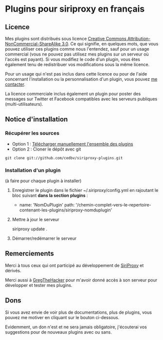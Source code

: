 Plugins pour siriproxy en français
==================================

Licence
-------
Mes plugins sont distribués sous licence [Creative Commons Attribution-NonCommercial-ShareAlike 3.0](http://creativecommons.org/licenses/by-nc-sa/3.0/deed.fr). Ce qui signifie, en quelques mots, que vous pouvez utiliser ces plugins comme nous l'entendez, sauf pour un usage commercial (vous ne pouvez pas utilisez mes plugins sur un serveur où l'accès est payant). Si vous modifiez le code d'un plugin, vous êtes également tenu de redistribuer vos modifications sous la même licence.

Pour un usage qui n'est pas inclus dans cette licence ou pour de l'aide concernant l'installation ou la personnalisation d'un plugin, vous pouvez [me contacter](http://blog.boverie.eu/contact/).

La licence commerciale inclus également un plugin pour poster des messages sur Twitter et Facebook compatibles avec les serveurs publiques (multi-utilisateurs).

Notice d'installation
---------------------

### Récupérer les sources
* Option 1 : [Télécharger manuellement l'ensemble des plugins](https://github.com/cedbv/siriproxy-plugins/zipball/master)
* Option 2 : Cloner le dépôt avec git

``` git clone git://github.com/cedbv/siriproxy-plugins.git ``` 

### Installation d'un plugin
(à faire pour chaque plugin à installer)

1) Enregistrer le plugin dans le fichier ~/.siriproxy/config.yml en rajoutant le bloc suivant **dans la section plugins** :

    - name: 'NomDuPlugin'
      path: '/chemin-complet-vers-le-repertoire-contenant-les-plugins/siriproxy-nomduplugin'

2) Mettre à jour le serveur

    siriproxy update .

3) Démarrer/redémarrer le serveur

Remerciements
--------------
Merci à tous ceux qui ont participé au développement de [SiriProxy](https://github.com/plamoni/SiriProxy) et dérivés.

Merci aussi à [GregTheHacker](http://siri.0rg.fr/) pour m'avoir donné accès à son serveur pour développer et tester mes plugins.

Dons
----

Si vous avez envie de voir plus de documentations, plus de plugins, vous pouvez me motiver en cliquant sur le bouton ci-dessous.

Evidemment, un don n'est et ne sera jamais obligatoire, j'écouterai vos suggestions pour de nouveaux plugins avec ou sans.

[<img alt="" src="https://www.paypalobjects.com/fr_FR/BE/i/btn/btn_donate_LG.gif">](http://cedbv.be/paypalsiriproxy)